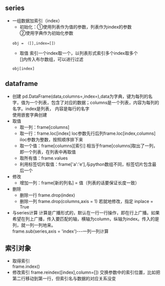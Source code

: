 ## series
* 一组数据加索引（index）
  * 初始化：①使用列表作为值的参数，列表作为index的参数<br>
           ②使用字典作为初始化参数
   ```
   obj = （[],index=[]）
   ```
   * 取值
   索引一个index取一个，以列表形式索引多个index取多个<br>
   []内传入布尔数组，可以进行过滤
   ```
   obj[index]
   ```
## dataframe
* 创建
  pd.DataFrame(data,columns=,index=),data为字典，键为每列的名字，值为一个列表，包含了对应的数据；columns是一个列表，内容为每列的名字。index是列表，      内容是每行的名字<br>
  使用嵌套字典创建
* 取值
  * 取一列：frame[columns]
  * 取一行：frame.loc[index]  loc参数先行后列frame.loc[index,columns]  iloc参数为整数，按照顺序排下来
  * 取一个值：frame[columns][索引]  相当于frame[columns]取出了一列，即一个列表，在列表中再取值
  * 取所有值：frame.values
  * 利用标签切片取值：frame['a':'e'],与python数组不同，标签切片包含最后一个
* 修改
  * 增加一列：frame[新的列名] = 值（列表的话要保证长度一致）
* 删除
  * 删除一行 frame.drop(index)
  * 删除一列 frame.drop(columns,axis = 1) 若就地修改，指定 inplace = True
* 与series计算
  计算是广播形式的，默认在一行一行操作，即在行上广播。如果希望在列上广播，传入要匹配的轴，横轴为column，纵轴为index。传入的是列，就一列一列地来。<br>
   frame.sub(series,axis = 'index')---一列一列计算
## 索引对象
* 取得索引<br>
  frame.index()
* 修改索引
  frame.reindex([index],column=[])  交换参数中的索引位置，比如把第二行移动到第一行，但索引名与数据的对应关系没变<br>
  
